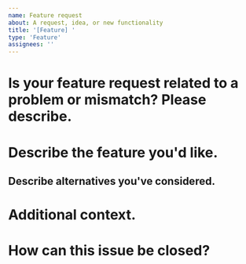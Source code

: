 ```yaml
---
name: Feature request
about: A request, idea, or new functionality
title: '[Feature] '
type: 'Feature'
assignees: ''
---
```


# Is your feature request related to a problem or mismatch? Please describe.
<!-- Describe the problem here. -->


# Describe the feature you'd like.
<!-- A clear description of what you want to happen. -->


## Describe alternatives you've considered.
<!-- A clear description of any alternative solutions or features you've considered. -->


# Additional context.
<!-- Add any other context or code blocks about the feature request here. -->


# How can this issue be closed?
<!-- Identify people related to this discussion, appropriate tags, and projects in the group org. -->

